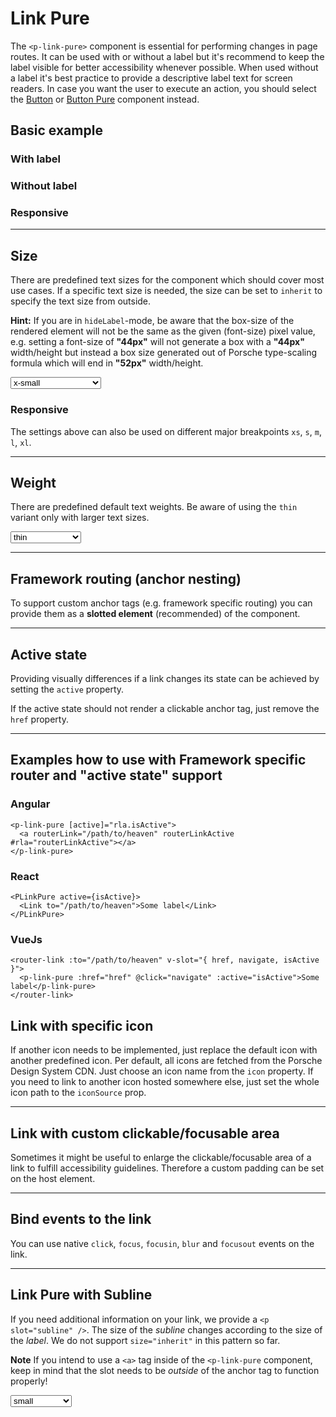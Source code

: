 # Link Pure

The `<p-link-pure>` component is essential for performing changes in page routes.
It can be used with or without a label but it's recommend to keep the label visible for better accessibility whenever possible. When used without a label  it's best practice to provide a descriptive label text for screen readers.
In case you want the user to execute an action, you should select the [Button](#/components/button) or [Button Pure](#/components/button-pure) component instead.

## Basic example

### With label

<Playground :markup="withLabel" :config="config"></Playground>

### Without label

<Playground :markup="withoutLabel" :config="config"></Playground>

### Responsive

<Playground :markup="responsive" :config="config"></Playground>

---

## Size

There are predefined text sizes for the component which should cover most use cases. 
If a specific text size is needed, the size can be set to `inherit` to specify the text size from outside.  

**Hint:** If you are in `hideLabel`-mode, be aware that the box-size of the rendered element will not be the same as the given (font-size) pixel value, 
e.g. setting a font-size of **"44px"** will not generate a box with a **"44px"** width/height but instead a box size generated out of Porsche type-scaling formula which will end in **"52px"** width/height.

<Playground :markup="sizeMarkup" :config="config">
  <select v-model="size">
    <option disabled>Select a style variant</option>
    <option>x-small</option>
    <option>small</option>
    <option>medium</option>
    <option>large</option>
    <option>x-large</option>
    <option>inherit</option>
  </select>
</Playground>

### Responsive

The settings above can also be used on different major breakpoints `xs`, `s`, `m`, `l`, `xl`.

<Playground :markup="sizeResponsive" :config="config"></Playground>

---

## Weight

There are predefined default text weights. Be aware of using the `thin` variant only with larger text sizes.

<Playground :markup="weightMarkup" :config="config">
  <select v-model="weight">
    <option disabled>Select a weight</option>
    <option>thin</option>
    <option>regular</option>
    <option>bold</option>
  </select>
</Playground>

---

## Framework routing (anchor nesting)

To support custom anchor tags (e.g. framework specific routing) you can provide them as a **slotted element** (recommended) of the component.

<Playground :markup="routing" :config="config"></Playground>

---

## Active state

Providing visually differences if a link changes its state can be achieved by setting the `active` property. 

<Playground :markup="activeHref" :config="config"></Playground>

If the active state should not render a clickable anchor tag, just remove the `href` property. 

<Playground :markup="activeWithoutHref" :config="config"></Playground>

---

## Examples how to use with Framework specific router and "active state" support

### Angular

``` 
<p-link-pure [active]="rla.isActive">
  <a routerLink="/path/to/heaven" routerLinkActive #rla="routerLinkActive"></a>
</p-link-pure>
```

### React

``` 
<PLinkPure active={isActive}>
  <Link to="/path/to/heaven">Some label</Link>
</PLinkPure>
```

### VueJs

``` 
<router-link :to="/path/to/heaven" v-slot="{ href, navigate, isActive }">
  <p-link-pure :href="href" @click="navigate" :active="isActive">Some label</p-link-pure>
</router-link>
```

## Link with specific icon

If another icon needs to be implemented, just replace the default icon with another predefined icon. Per default, all icons are fetched from the Porsche Design System CDN. Just choose an icon name from the `icon` property. If you need to link to another icon hosted somewhere else, just set the whole icon path to the `iconSource` prop.

<Playground :markup="icon" :config="config"></Playground>

---

## Link with custom clickable/focusable area

Sometimes it might be useful to enlarge the clickable/focusable area of a link to fulfill accessibility guidelines.
Therefore a custom padding can be set on the host element.

<Playground :markup="clickableArea" :config="config"></Playground>

---

## Bind events to the link

You can use native `click`, `focus`, `focusin`, `blur` and `focusout` events on the link.

<Playground :markup="events" :config="config"></Playground>

---

## Link Pure with Subline

If you need additional information on your link, we provide a `<p slot="subline" />`.
The size of the *subline* changes according to the size of the *label*. We do not support `size="inherit"` in this pattern so far.

**Note** If you intend to use a `<a>` tag inside of the `<p-link-pure` component, keep in mind that the slot needs to be *outside* of the anchor tag to function properly!

<Playground :markup="subline" :config="config">
  <select v-model="sublineSize">
    <option disabled>Select a size</option>
    <option>small</option>
    <option>medium</option>
    <option>large</option>
    <option>x-large</option>
  </select>
</Playground>


<script lang="ts">
  import Vue from 'vue';
  import Component from 'vue-class-component';
  
  @Component
  export default class Code extends Vue {
    config = { themeable: true, spacing: 'inline' };
    
    size = 'medium';
    sublineSize = 'small';
    weight = 'thin';
    
    withLabel =
`<p-link-pure href="https://www.porsche.com">Some label</p-link-pure>`;

    withoutLabel =
`<p-link-pure href="https://www.porsche.com" hide-label="true">Some label</p-link-pure>`;

    responsive =
`<p-link-pure href="https://www.porsche.com" hide-label="{ base: true, l: false }">Some label</p-link-pure>`;

    get sizeMarkup() {
      const style =this.size === 'inherit' ? ' style="font-size: 48px;"' : '';
      return `<p-link-pure href="https://www.porsche.com" size="${this.size}"${style}>Some label</p-link-pure>`;
    }
    
    sizeResponsive =
`<p-link-pure href="https://www.porsche.com" size="{ base: 'small', l: 'medium' }">Some label</p-link-pure>`;

    get weightMarkup() {
      return `<p-link-pure href="https://www.porsche.com" size="medium" weight="${this.weight}">Some label</p-link-pure>`;
    }

    routing =
`<p-link-pure>
  <a href="https://www.porsche.com">Some label</a>
</p-link-pure>`;

    activeHref =
`<p-link-pure active="true" href="https://www.porsche.com">Some label</p-link-pure>`;

    activeWithoutHref =
`<p-link-pure active="true">Some label</p-link-pure>`;

    icon =
`<p-link-pure href="https://www.porsche.com" icon="phone">Some label</p-link-pure>
<p-link-pure icon-source="${require('./assets/icon-custom-kaixin.svg')}" hide-label="true" href="https://www.porsche.com">Some label</p-link-pure>`;

    clickableArea =
`<p-link-pure href="https://www.porsche.com" style="padding: 1rem;">Some label</p-link-pure>
<p-link-pure href="https://www.porsche.com" hide-label="true" style="padding: 1rem;">Some label</p-link-pure>
<a href="https://www.porsche.com" class="example-link">
  <p-link-pure style="padding: 1rem;">Some label</p-link-pure>
</a>
<a href="https://www.porsche.com" class="example-link">
  <p-link-pure hide-label="true" style="padding: 1rem;">Some label</p-link-pure>
</a>`;

    events =
`<p-link-pure
  href="https://www.porsche.com"
  onclick="alert('click'); return false;"
  onfocus="console.log('focus')"
  onfocusin="console.log('focusin')"
  onblur="console.log('blur')"
  onfocusout="console.log('focusout')"
>Some label</p-link-pure>`;

    get subline() {
      return `<p-link-pure size="${this.sublineSize}" href="https://www.porsche.com">
  Some label
  <p slot="subline">Some Subline</p>
</p-link-pure>
<p-link-pure size="${this.sublineSize}" weight="semibold">
  <a href="https://www.porsche.com">Some label</a>
  <p slot="subline">Some Subline</p>
</p-link-pure>`;
    }
  }
</script>

<style scoped lang="scss">
  ::v-deep .example-link {
    display: inline-block;
    outline: none;
    text-decoration: none;
  }
</style>